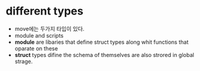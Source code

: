 # different types

- move에는 두가지 타입이 있다.
- module and scripts
- **module** are libaries that define struct types along whit functions that oparate on these
- **struct** types difine the schema of themselves are also strored in global strage.

